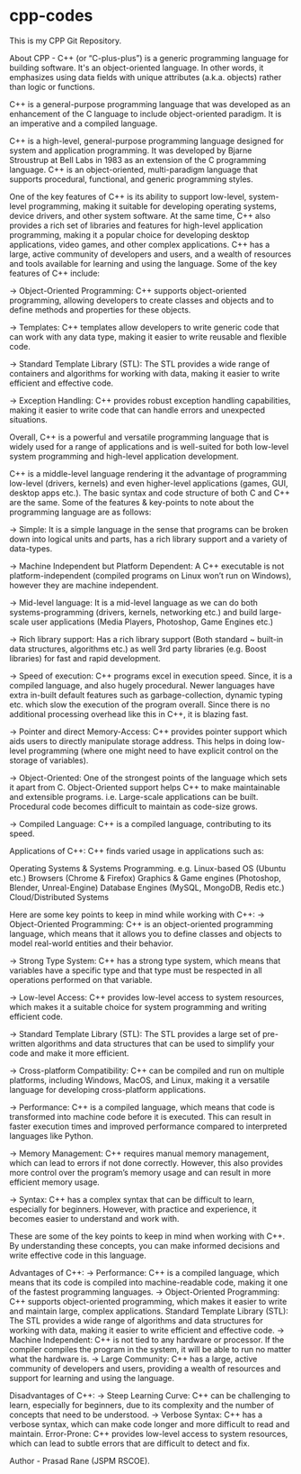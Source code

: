 # cpp-codes
This is my CPP Git Repository.

About CPP - 
C++ (or “C-plus-plus”) is a generic programming language for building software. It's an object-oriented language. In other words, it emphasizes using data fields with unique attributes (a.k.a. objects) rather than logic or functions. 

C++ is a general-purpose programming language that was developed as an enhancement of the C language to include object-oriented paradigm. It is an imperative and a compiled language. 

C++ is a high-level, general-purpose programming language designed for system and application programming. It was developed by Bjarne Stroustrup at Bell Labs in 1983 as an extension of the C programming language. C++ is an object-oriented, multi-paradigm language that supports procedural, functional, and generic programming styles.

One of the key features of C++ is its ability to support low-level, system-level programming, making it suitable for developing operating systems, device drivers, and other system software. At the same time, C++ also provides a rich set of libraries and features for high-level application programming, making it a popular choice for developing desktop applications, video games, and other complex applications.
C++ has a large, active community of developers and users, and a wealth of resources and tools available for learning and using the language. Some of the key features of C++ include:

-> Object-Oriented Programming: C++ supports object-oriented programming, allowing developers to create classes and objects and to define methods and properties for these objects.

-> Templates: C++ templates allow developers to write generic code that can work with any data type, making it easier to write reusable and flexible code.

-> Standard Template Library (STL): The STL provides a wide range of containers and algorithms for working with data, making it easier to write efficient and effective code.

-> Exception Handling: C++ provides robust exception handling capabilities, making it easier to write code that can handle errors and unexpected situations.

Overall, C++ is a powerful and versatile programming language that is widely used for a range of applications and is well-suited for both low-level system programming and high-level application development.


C++ is a middle-level language rendering it the advantage of programming low-level (drivers, kernels) and even higher-level applications (games, GUI, desktop apps etc.). The basic syntax and code structure of both C and C++ are the same. 
Some of the features & key-points to note about the programming language are as follows:

-> Simple: It is a simple language in the sense that programs can be broken down into logical units and parts, has a rich library support and a variety of data-types.

-> Machine Independent but Platform Dependent: A C++ executable is not platform-independent (compiled programs on Linux won’t run on Windows), however they are machine independent.

-> Mid-level language: It is a mid-level language as we can do both systems-programming (drivers, kernels, networking etc.) and build large-scale user applications (Media Players, Photoshop, Game Engines etc.)

-> Rich library support: Has a rich library support (Both standard ~ built-in data structures, algorithms etc.) as well 3rd party libraries (e.g. Boost libraries) for fast and rapid development.

-> Speed of execution: C++ programs excel in execution speed. Since, it is a compiled language, and also hugely procedural. Newer languages have extra in-built default features such as garbage-collection, dynamic typing etc. which slow the execution of the program overall. Since there is no additional processing overhead like this in C++, it is blazing fast.

-> Pointer and direct Memory-Access: C++ provides pointer support which aids users to directly manipulate storage address. This helps in doing low-level programming (where one might need to have explicit control on the storage of variables).

-> Object-Oriented: One of the strongest points of the language which sets it apart from C. Object-Oriented support helps C++ to make maintainable and extensible programs. i.e. Large-scale applications can be built. Procedural code becomes difficult to maintain as code-size grows.

-> Compiled Language: C++ is a compiled language, contributing to its speed.




Applications of C++: 
C++ finds varied usage in applications such as:

Operating Systems & Systems Programming. e.g. Linux-based OS (Ubuntu etc.)
Browsers (Chrome & Firefox)
Graphics & Game engines (Photoshop, Blender, Unreal-Engine)
Database Engines (MySQL, MongoDB, Redis etc.)
Cloud/Distributed Systems



Here are some key points to keep in mind while working with C++:
-> Object-Oriented Programming: C++ is an object-oriented programming language, which means that it allows you to define classes and objects to model real-world entities and their behavior.

-> Strong Type System: C++ has a strong type system, which means that variables have a specific type and that type must be respected in all operations performed on that variable.

-> Low-level Access: C++ provides low-level access to system resources, which makes it a suitable choice for system programming and writing efficient code.

-> Standard Template Library (STL): The STL provides a large set of pre-written algorithms and data structures that can be used to simplify your code and make it more efficient.

-> Cross-platform Compatibility: C++ can be compiled and run on multiple platforms, including Windows, MacOS, and Linux, making it a versatile language for developing cross-platform applications.

-> Performance: C++ is a compiled language, which means that code is transformed into machine code before it is executed. This can result in faster execution times and improved performance compared to interpreted languages like Python.

-> Memory Management: C++ requires manual memory management, which can lead to errors if not done correctly. However, this also provides more control over the program’s memory usage and can result in more efficient memory usage.


-> Syntax: C++ has a complex syntax that can be difficult to learn, especially for beginners. However, with practice and experience, it becomes easier to understand and work with.



These are some of the key points to keep in mind when working with C++. By understanding these concepts, you can make informed decisions and write effective code in this language.

Advantages of C++:
-> Performance: C++ is a compiled language, which means that its code is compiled into machine-readable code, making it one of the fastest programming languages.
-> Object-Oriented Programming: C++ supports object-oriented programming, which makes it easier to write and maintain large, complex applications.
Standard Template Library (STL): The STL provides a wide range of algorithms and data structures for working with data, making it easier to write efficient and effective code.
-> Machine Independent: C++ is not tied to any hardware or processor. If the compiler compiles the program in the system, it will be able to run no matter what the hardware is.
-> Large Community: C++ has a large, active community of developers and users, providing a wealth of resources and support for learning and using the language.





Disadvantages of C++:
-> Steep Learning Curve: C++ can be challenging to learn, especially for beginners, due to its complexity and the number of concepts that need to be understood.
-> Verbose Syntax: C++ has a verbose syntax, which can make code longer and more difficult to read and maintain.
Error-Prone: C++ provides low-level access to system resources, which can lead to subtle errors that are difficult to detect and fix.



Author - Prasad Rane (JSPM RSCOE).
